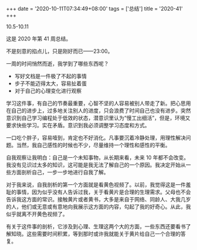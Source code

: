 +++
date = '2020-10-11T07:34:49+08:00'
tags = ['总结']
title = '2020-41'
+++

10.5-10.11

这是 2020 年第 41 周总结。

不是刻意的掐点儿，只是刚好而已——23:00。

一周的时间悄然而逝，我学到了哪些东西呢？

- 写好文档是一件极了不起的事情
- 步子不能迈得太大，容易扯着蛋
- 对于自己的心理变化进行观察

学习这件事，有自己的节奏最重要，心智不坚的人容易被别人带走了新。把心思用在自己的进步上，过多地关注别人的进度，只会浪费了时间自己也没有进步。突然意识到自己学习编程处于低效的状态，潜意识里认为“慢工出细活”，但是，环境又要求快些学习。实在矛盾。意识到我必须调整学习态度和方式。

一口吃个胖子，容易噎到，肯定也不好消化。凡事要沉着冷静处理，用理性解决问题。当然，我自己感性的时候也不少，尽量维持一个理性和感性的平衡。

自我观察让我明白：自己是一个未知事物，从长期来看，未来 10 年都不会改变。我没有见识过太多的知识，这可能是我无法了解自己的一个原因。我决定开始从一些方面剖析自己，一步一步地进行自我了解。

对于我来说，自我剖析的第一个方面就是看黄色视频了。以前，我觉得这是一件羞耻的事情，因为似乎没有人告诉过我，关于看黄片是合理的生理需求。父母也不会告诉我这方面的常识。接触黄片或者黄书，大多是来自于网络、同龄人、大我几岁的人，他们或无意或有意地向我展示这方面的内容，勾起了我的好奇心。从此，我似乎就离不开黄色视频了。

有关于这件事的剖析，它涉及到心理、生理这两个大的方面，一些东西还要看书了解知晓。这些需要时间积累，等到那时或许我就能关于黄片给自己一个合理的答复。
